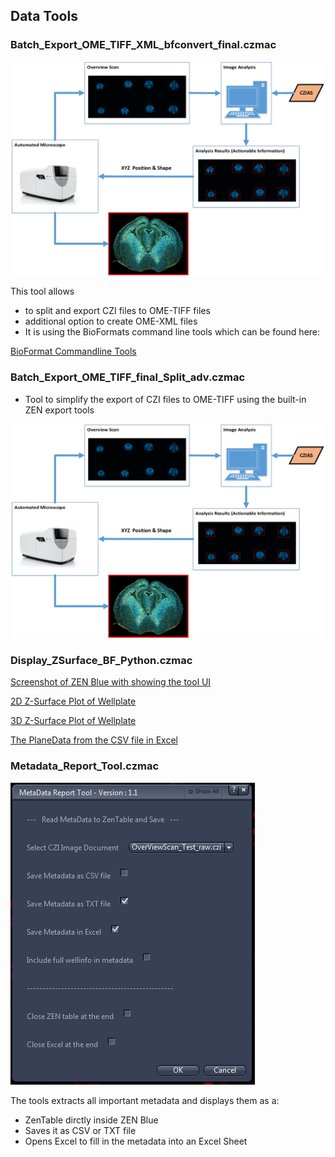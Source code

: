## Data Tools

### Batch_Export_OME_TIFF_XML_bfconvert_final.czmac

![Screenshot of GUI](/images/Guided_Acquisition.png)

This tool allows
* to split and export CZI files to OME-TIFF files
* additional option to create OME-XML files
* It is using the BioFormats command line tools which can be found here:

[BioFormat Commandline Tools](http://www.openmicroscopy.org/site/support/bio-formats5.5/users/comlinetools/index.html)


### Batch_Export_OME_TIFF_final_Split_adv.czmac

* Tool to simplify the export of CZI files to OME-TIFF using the built-in ZEN export tools

![Screenshot of GUI](/images/Guided_Acquisition.png)


### Display_ZSurface_BF_Python.czmac

[Screenshot of ZEN Blue with showing the tool UI](/images/zusurface_tool1.png)

[2D Z-Surface Plot of Wellplate](/images/zusurface_tool2.png)

[3D Z-Surface Plot of Wellplate](/images/zusurface_tool3.png)

[The PlaneData from the CSV file in Excel](/images/zusurface_tool4.png)


### Metadata_Report_Tool.czmac

![Screenshot of GUI](/images/MetaData_Report_Tool1.png)

The tools extracts all important metadata and displays them as a:
* ZenTable dirctly inside ZEN Blue
* Saves it as CSV or TXT file
* Opens Excel to fill in the metadata into an Excel Sheet

